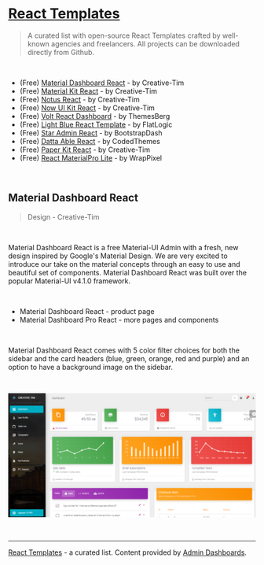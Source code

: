 # [React Templates](https://admin-dashboards.com/react-templates-open-source-and-free-2xv/)

> A curated list with open-source React Templates crafted by well-known agencies and freelancers. All projects can be downloaded directly from Github. 

<br />

- (Free) [Material Dashboard React](https://bit.ly/36LDZyo) - by Creative-Tim
- (Free) [Material Kit React](https://bit.ly/2KIK7Pr) - by Creative-Tim
- (Free) [Notus React](https://bit.ly/36Ce789) - by Creative-Tim
- (Free) [Now UI Kit React](https://bit.ly/37yuFxc) - by Creative-Tim
- (Free) [Volt React Dashboard](http://bit.ly/3phfS0z) - by ThemesBerg
- (Free) [Light Blue React Template](https://github.com/flatlogic/light-blue-react-template) - by FlatLogic
- (Free) [Star Admin React](https://bit.ly/39QreVr) - by BootstrapDash
- (Free) [Datta Able React](https://bit.ly/33Vk0vn) - by CodedThemes
- (Free) [Paper Kit React](https://bit.ly/37ytttI) - by Creative-Tim
- (Free) [React MaterialPro Lite](https://bit.ly/3oGRQMV) - by WrapPixel

<br />

## Material Dashboard React

> Design - Creative-Tim

<br />

Material Dashboard React is a free Material-UI Admin with a fresh, new design inspired by Google's Material Design. We are very excited to introduce our take on the material concepts through an easy to use and beautiful set of components. Material Dashboard React was built over the popular Material-UI v4.1.0 framework.

<br />

- Material Dashboard React - product page
- Material Dashboard Pro React - more pages and components

<br />

Material Dashboard React comes with 5 color filter choices for both the sidebar and the card headers (blue, green, orange, red and purple) and an option to have a background image on the sidebar.

<br />

![Material Dashboard React - Open-source React Template.](https://raw.githubusercontent.com/admin-dashboards/react-templates/main/media/react-template-material-dashboard.png)

<br />

---
[React Templates](https://admin-dashboards.com/react-templates-open-source-and-free-2xv/) - a curated list. Content provided by [Admin Dashboards](https://admin-dashboards.com/). 
